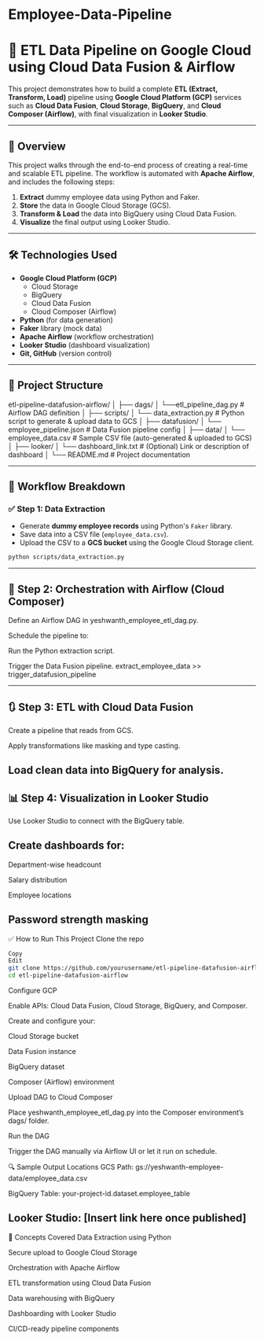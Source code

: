 # Employee-Data-Pipeline
# 🚀 ETL Data Pipeline on Google Cloud using Cloud Data Fusion & Airflow

This project demonstrates how to build a complete **ETL (Extract, Transform, Load)** pipeline using **Google Cloud Platform (GCP)** services such as **Cloud Data Fusion**, **Cloud Storage**, **BigQuery**, and **Cloud Composer (Airflow)**, with final visualization in **Looker Studio**.

---

## 📌 Overview

This project walks through the end-to-end process of creating a real-time and scalable ETL pipeline. The workflow is automated with **Apache Airflow**, and includes the following steps:

1. **Extract** dummy employee data using Python and Faker.
2. **Store** the data in Google Cloud Storage (GCS).
3. **Transform & Load** the data into BigQuery using Cloud Data Fusion.
4. **Visualize** the final output using Looker Studio.

---

## 🛠️ Technologies Used

- **Google Cloud Platform (GCP)**
  - Cloud Storage
  - BigQuery
  - Cloud Data Fusion
  - Cloud Composer (Airflow)
- **Python** (for data generation)
- **Faker** library (mock data)
- **Apache Airflow** (workflow orchestration)
- **Looker Studio** (dashboard visualization)
- **Git, GitHub** (version control)

---

## 📁 Project Structure
etl-pipeline-datafusion-airflow/
│
├── dags/
│ └──etl_pipeline_dag.py # Airflow DAG definition
│
├── scripts/
│ └── data_extraction.py # Python script to generate & upload data to GCS
│
├── datafusion/
│ └── employee_pipeline.json # Data Fusion pipeline config
│
├── data/
│ └── employee_data.csv # Sample CSV file (auto-generated & uploaded to GCS)
│
├── looker/
│ └── dashboard_link.txt # (Optional) Link or description of dashboard
│
└── README.md # Project documentation


---

## 🔄 Workflow Breakdown

### ✅ Step 1: Data Extraction

- Generate **dummy employee records** using Python's `Faker` library.
- Save data into a CSV file (`employee_data.csv`).
- Upload the CSV to a **GCS bucket** using the Google Cloud Storage client.

```bash
python scripts/data_extraction.py
```
---
## 🔁 Step 2: Orchestration with Airflow (Cloud Composer)
Define an Airflow DAG in yeshwanth_employee_etl_dag.py.

Schedule the pipeline to:

Run the Python extraction script.

Trigger the Data Fusion pipeline.
extract_employee_data >> trigger_datafusion_pipeline

---
## 🔃 Step 3: ETL with Cloud Data Fusion
Create a pipeline that reads from GCS.

Apply transformations like masking and type casting.

Load clean data into BigQuery for analysis.
---
## 📊 Step 4: Visualization in Looker Studio
Use Looker Studio to connect with the BigQuery table.

## Create dashboards for:

Department-wise headcount

Salary distribution

Employee locations

Password strength masking
---
✅ How to Run This Project
Clone the repo

```bash
Copy
Edit
git clone https://github.com/yourusername/etl-pipeline-datafusion-airflow.git
cd etl-pipeline-datafusion-airflow
```
Configure GCP

Enable APIs: Cloud Data Fusion, Cloud Storage, BigQuery, and Composer.

Create and configure your:

Cloud Storage bucket

Data Fusion instance

BigQuery dataset

Composer (Airflow) environment

Upload DAG to Cloud Composer

Place yeshwanth_employee_etl_dag.py into the Composer environment’s dags/ folder.

Run the DAG

Trigger the DAG manually via Airflow UI or let it run on schedule.

🔍 Sample Output Locations
GCS Path: gs://yeshwanth-employee-data/employee_data.csv

BigQuery Table: your-project-id.dataset.employee_table

Looker Studio: [Insert link here once published]
---
🧠 Concepts Covered
Data Extraction using Python

Secure upload to Google Cloud Storage

Orchestration with Apache Airflow

ETL transformation using Cloud Data Fusion

Data warehousing with BigQuery

Dashboarding with Looker Studio

CI/CD-ready pipeline components
